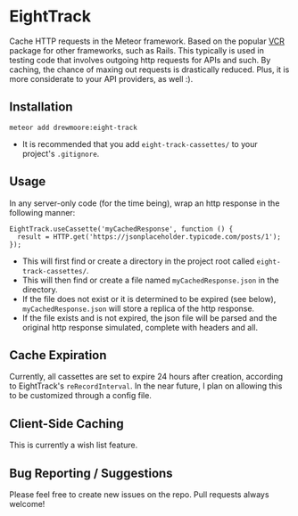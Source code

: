 EightTrack
==========
Cache HTTP requests in the Meteor framework. Based on the popular [VCR](https://github.com/vcr/vcr) package
for other frameworks, such as Rails. This typically is used in testing code that involves outgoing http requests for APIs and such. By caching, the chance of maxing out requests is drastically reduced. Plus, it is more considerate to your API providers, as well :).

## Installation
`meteor add drewmoore:eight-track`
- It is recommended that you add `eight-track-cassettes/` to your project's `.gitignore`.

## Usage
In any server-only code (for the time being), wrap an http response in the following manner:
```
EightTrack.useCassette('myCachedResponse', function () {
  result = HTTP.get('https://jsonplaceholder.typicode.com/posts/1');
});
```

- This will first find or create a directory in the project root called `eight-track-cassettes/`.
- This will then find or create a file named `myCachedResponse.json` in the directory.
- If the file does not exist or it is determined to be expired (see below), `myCachedResponse.json` will store a replica of the http response.
- If the file exists and is not expired, the json file will be parsed and the original http response simulated, complete with headers and all.

## Cache Expiration
Currently, all cassettes are set to expire 24 hours after creation, according to EightTrack's `reRecordInterval`. In the near future, I plan on allowing this to be customized through a config file.

## Client-Side Caching
This is currently a wish list feature.

## Bug Reporting / Suggestions
Please feel free to create new issues on the repo. Pull requests always welcome!
